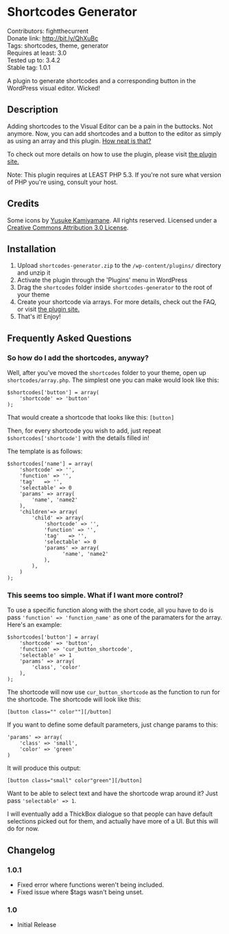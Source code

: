 # Shortcodes Generator #
Contributors: fightthecurrent   
Donate link: http://bit.ly/QhXuBc    
Tags: shortcodes, theme, generator    
Requires at least: 3.0   
Tested up to: 3.4.2    
Stable tag: 1.0.1    

A plugin to generate shortcodes and a corresponding button in the WordPress visual editor. Wicked!

## Description ##

Adding shortcodes to the Visual Editor can be a pain in the buttocks. Not anymore.
Now, you can add shortcodes and a button to the editor as simply as using an 
array and this plugin. [How neat is that?](http://bit.ly/Pvj4ie)

To check out more details on how to use the plugin, please visit [the plugin site.](http://fightthecurrent.org/plugins/shortcodes-generator)

Note: This plugin requires at LEAST PHP 5.3. If you're not sure what version of PHP you're using, consult your host.

## Credits ##

Some icons by [Yusuke Kamiyamane](http://p.yusukekamiyamane.com/). All rights reserved. Licensed under a [Creative Commons Attribution 3.0 License](href="http://creativecommons.org/licenses/by/3.0/).

## Installation ##

1. Upload `shortcodes-generator.zip` to the `/wp-content/plugins/` directory and unzip it
2. Activate the plugin through the 'Plugins' menu in WordPress
3. Drag the `shortcodes` folder inside `shortcodes-generator` to the root of your theme
4. Create your shortcode via arrays. For more details, check out the FAQ, or visit [the plugin site.](http://fightthecurrent.org/plugins/shortcodes-generator)
5. That's it! Enjoy!

## Frequently Asked Questions ##

### So how do I add the shortcodes, anyway? ###

Well, after you've moved the `shortcodes` folder to your theme, open up
`shortcodes/array.php`. The simplest one you can make would look like this:

	$shortcodes['button'] = array(
		'shortcode'	=> 'button'
	);

That would create a shortcode that looks like this: `[button]`

Then, for every shortcode you wish to add, just repeat 
`$shortcodes['shortcode']` with the details filled in!

The template is as follows:

	$shortcodes['name'] = array(
		'shortcode'	=> '',
		'function' => '',
		'tag'	=> '',
		'selectable' => 0
		'params' => array(
			'name', 'name2'
		),
		'children'=> array(
			'child' => array(
				'shortcode' => '',
				'function' => '',
				'tag'	=> '',
				'selectable' => 0
				'params' => array(
				      'name', 'name2'
				),
			),
		)
	);

### This seems too simple. What if I want more control? ###

To use a specific function along with the short code, all you have to do is pass
`'function' => 'function_name'` as one of the paramaters for the array. Here's
an example:

	$shortcodes['button'] = array(  
		'shortcode' => 'button',  
		'function' => 'cur_button_shortcode',  
		'selectable' => 1  
		'params' => array(  
			'class', 'color'  
		),  
	);  

The shortcode will now use `cur_button_shortcode` as the function to run for
the shortcode. The shortcode will look like this:

	[button class="" color""][/button]

If you want to define some default parameters, just change params to this:

	'params' => array(
		'class' => 'small',
		'color' => 'green'
	)

It will produce this output:

	[button class="small" color"green"][/button]

Want to be able to select text and have the shortcode wrap around it? Just pass
`'selectable' => 1`.

I will eventually add a ThickBox dialogue so that people can have default
selections picked out for them, and actually have more of a UI. But this will
do for now.

## Changelog ##

### 1.0.1 ###
* Fixed error where functions weren't being included.
* Fixed issue where $tags wasn't being unset.

### 1.0 ###
* Initial Release
